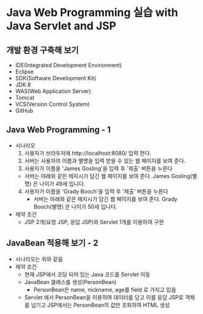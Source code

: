 
# Java Web Programming 실습 with Java Servlet and JSP
## 개발 환경 구축해 보기
- IDE(Integrated Development Environment)
 - Eclipse
- SDK(Software Development Kit)
 - JDK 8
- WAS(Web Application Server)
 - Tomcat
- VCS(Version Control System)
 - GitHub

## Java Web Programming - 1
- 시나리오 
   1. 사용자가 브라우저에 http://localhost:8080/ 입력 한다.
   2. 서버는 사용자의 이름과 별명을 입력 받을 수 있는 웹 페이지를 보여 준다.
   3. 사용자가 이름을 'James Gosling'을 입력 후 '제출' 버튼을 누른다
     - 서버는 아래와 같은 메지시가 담긴 웹 페이지를 보여 준다.
   		James Gosling(별명) 은 나이가 49세 입니다.
   4. 사용자가 이름을 'Grady Booch'을 입력 후 '제출' 버튼을 누른다
      - 서버는 아래와 같은 메지시가 담긴 웹 페이지를 보여 준다.
   		Grady Booch(별명) 은 나이가 50세 입니다.
- 제약 조건
   - JSP 2개(요청 JSP, 응답 JSP)와 Servlet 1개를 이용하여 구현

## JavaBean 적용해 보기 - 2
 - 시나리오는 위와 같음
 - 제약 조건
   - 현재 JSP에서 코딩 되어 있는 Java 코드를 Servlet 이동 
   - JavaBean 클래스를 생성(PersonBean)
     - PersonBean은 name, nickname, age를 field 로 가지고 있음
   - Servlet 에서 PersonBean을 이용하여 데이터를 담고 이를 응답 JSP로 객체를 넘기고 JSP에서는 PersonBean의 값만 조회하여 HTML 생성 
